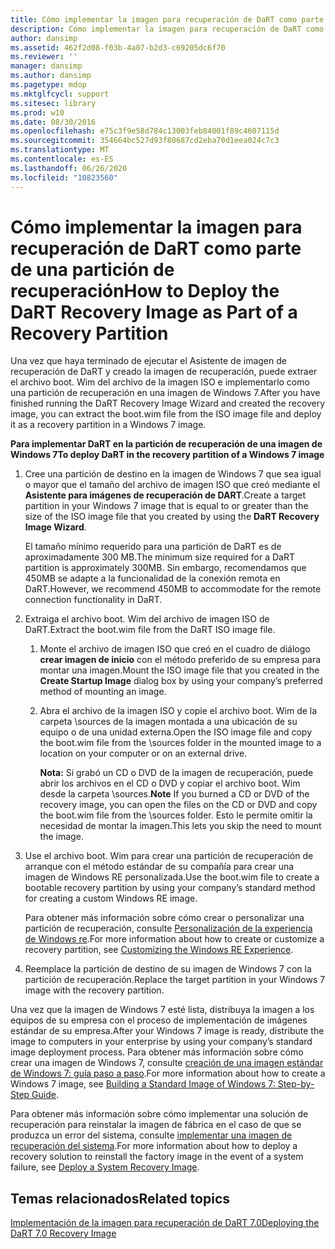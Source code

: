```yaml
---
title: Cómo implementar la imagen para recuperación de DaRT como parte de una partición de recuperación
description: Cómo implementar la imagen para recuperación de DaRT como parte de una partición de recuperación
author: dansimp
ms.assetid: 462f2d08-f03b-4a07-b2d3-c69205dc6f70
ms.reviewer: ''
manager: dansimp
ms.author: dansimp
ms.pagetype: mdop
ms.mktglfcycl: support
ms.sitesec: library
ms.prod: w10
ms.date: 08/30/2016
ms.openlocfilehash: e75c3f9e58d784c13003feb84001f89c4607115d
ms.sourcegitcommit: 354664bc527d93f80687cd2eba70d1eea024c7c3
ms.translationtype: MT
ms.contentlocale: es-ES
ms.lasthandoff: 06/26/2020
ms.locfileid: "10823560"
---
```

# <span data-ttu-id="9efe2-103">Cómo implementar la imagen para recuperación de DaRT como parte de una partición de recuperación</span><span class="sxs-lookup"><span data-stu-id="9efe2-103">How to Deploy the DaRT Recovery Image as Part of a Recovery Partition</span></span>


<span data-ttu-id="9efe2-104">Una vez que haya terminado de ejecutar el Asistente de imagen de recuperación de DaRT y creado la imagen de recuperación, puede extraer el archivo boot. Wim del archivo de la imagen ISO e implementarlo como una partición de recuperación en una imagen de Windows 7.</span><span class="sxs-lookup"><span data-stu-id="9efe2-104">After you have finished running the DaRT Recovery Image Wizard and created the recovery image, you can extract the boot.wim file from the ISO image file and deploy it as a recovery partition in a Windows 7 image.</span></span>

**<span data-ttu-id="9efe2-105">Para implementar DaRT en la partición de recuperación de una imagen de Windows 7</span><span class="sxs-lookup"><span data-stu-id="9efe2-105">To deploy DaRT in the recovery partition of a Windows 7 image</span></span>**

1.  <span data-ttu-id="9efe2-106">Cree una partición de destino en la imagen de Windows 7 que sea igual o mayor que el tamaño del archivo de imagen ISO que creó mediante el **Asistente para imágenes de recuperación de DART**.</span><span class="sxs-lookup"><span data-stu-id="9efe2-106">Create a target partition in your Windows 7 image that is equal to or greater than the size of the ISO image file that you created by using the **DaRT Recovery Image Wizard**.</span></span>

    <span data-ttu-id="9efe2-107">El tamaño mínimo requerido para una partición de DaRT es de aproximadamente 300 MB.</span><span class="sxs-lookup"><span data-stu-id="9efe2-107">The minimum size required for a DaRT partition is approximately 300MB.</span></span> <span data-ttu-id="9efe2-108">Sin embargo, recomendamos que 450MB se adapte a la funcionalidad de la conexión remota en DaRT.</span><span class="sxs-lookup"><span data-stu-id="9efe2-108">However, we recommend 450MB to accommodate for the remote connection functionality in DaRT.</span></span>

2.  <span data-ttu-id="9efe2-109">Extraiga el archivo boot. Wim del archivo de imagen ISO de DaRT.</span><span class="sxs-lookup"><span data-stu-id="9efe2-109">Extract the boot.wim file from the DaRT ISO image file.</span></span>

    1.  <span data-ttu-id="9efe2-110">Monte el archivo de imagen ISO que creó en el cuadro de diálogo **crear imagen de inicio** con el método preferido de su empresa para montar una imagen.</span><span class="sxs-lookup"><span data-stu-id="9efe2-110">Mount the ISO image file that you created in the **Create Startup Image** dialog box by using your company’s preferred method of mounting an image.</span></span>

    2.  <span data-ttu-id="9efe2-111">Abra el archivo de la imagen ISO y copie el archivo boot. Wim de la carpeta \\sources de la imagen montada a una ubicación de su equipo o de una unidad externa.</span><span class="sxs-lookup"><span data-stu-id="9efe2-111">Open the ISO image file and copy the boot.wim file from the \\sources folder in the mounted image to a location on your computer or on an external drive.</span></span>

        <span data-ttu-id="9efe2-112">**Nota:**  Si grabó un CD o DVD de la imagen de recuperación, puede abrir los archivos en el CD o DVD y copiar el archivo boot. Wim desde la carpeta \\sources.</span><span class="sxs-lookup"><span data-stu-id="9efe2-112">**Note** If you burned a CD or DVD of the recovery image, you can open the files on the CD or DVD and copy the boot.wim file from the \\sources folder.</span></span> <span data-ttu-id="9efe2-113">Esto le permite omitir la necesidad de montar la imagen.</span><span class="sxs-lookup"><span data-stu-id="9efe2-113">This lets you skip the need to mount the image.</span></span>

         

3.  <span data-ttu-id="9efe2-114">Use el archivo boot. Wim para crear una partición de recuperación de arranque con el método estándar de su compañía para crear una imagen de Windows RE personalizada.</span><span class="sxs-lookup"><span data-stu-id="9efe2-114">Use the boot.wim file to create a bootable recovery partition by using your company’s standard method for creating a custom Windows RE image.</span></span>

    <span data-ttu-id="9efe2-115">Para obtener más información sobre cómo crear o personalizar una partición de recuperación, consulte [Personalización de la experiencia de Windows re](https://go.microsoft.com/fwlink/?LinkId=214222).</span><span class="sxs-lookup"><span data-stu-id="9efe2-115">For more information about how to create or customize a recovery partition, see [Customizing the Windows RE Experience](https://go.microsoft.com/fwlink/?LinkId=214222).</span></span>

4.  <span data-ttu-id="9efe2-116">Reemplace la partición de destino de su imagen de Windows 7 con la partición de recuperación.</span><span class="sxs-lookup"><span data-stu-id="9efe2-116">Replace the target partition in your Windows 7 image with the recovery partition.</span></span>

<span data-ttu-id="9efe2-117">Una vez que la imagen de Windows 7 esté lista, distribuya la imagen a los equipos de su empresa con el proceso de implementación de imágenes estándar de su empresa.</span><span class="sxs-lookup"><span data-stu-id="9efe2-117">After your Windows 7 image is ready, distribute the image to computers in your enterprise by using your company’s standard image deployment process.</span></span> <span data-ttu-id="9efe2-118">Para obtener más información sobre cómo crear una imagen de Windows 7, consulte [creación de una imagen estándar de Windows 7: guía paso a paso](https://go.microsoft.com/fwlink/?LinkId=212103).</span><span class="sxs-lookup"><span data-stu-id="9efe2-118">For more information about how to create a Windows 7 image, see [Building a Standard Image of Windows 7: Step-by-Step Guide](https://go.microsoft.com/fwlink/?LinkId=212103).</span></span>

<span data-ttu-id="9efe2-119">Para obtener más información sobre cómo implementar una solución de recuperación para reinstalar la imagen de fábrica en el caso de que se produzca un error del sistema, consulte [implementar una imagen de recuperación del sistema](https://go.microsoft.com/fwlink/?LinkId=214221).</span><span class="sxs-lookup"><span data-stu-id="9efe2-119">For more information about how to deploy a recovery solution to reinstall the factory image in the event of a system failure, see [Deploy a System Recovery Image](https://go.microsoft.com/fwlink/?LinkId=214221).</span></span>

## <span data-ttu-id="9efe2-120">Temas relacionados</span><span class="sxs-lookup"><span data-stu-id="9efe2-120">Related topics</span></span>


[<span data-ttu-id="9efe2-121">Implementación de la imagen para recuperación de DaRT 7.0</span><span class="sxs-lookup"><span data-stu-id="9efe2-121">Deploying the DaRT 7.0 Recovery Image</span></span>](deploying-the-dart-70-recovery-image-dart-7.md)

 

 





